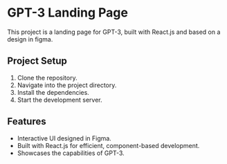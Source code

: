 # GPT-3 Landing Page

This project is a landing page for GPT-3, built with React.js and based on a design in figma.

## Project Setup

1. Clone the repository.
2. Navigate into the project directory.
3. Install the dependencies.
4. Start the development server.


## Features

- Interactive UI designed in Figma.
- Built with React.js for efficient, component-based development.
- Showcases the capabilities of GPT-3.



